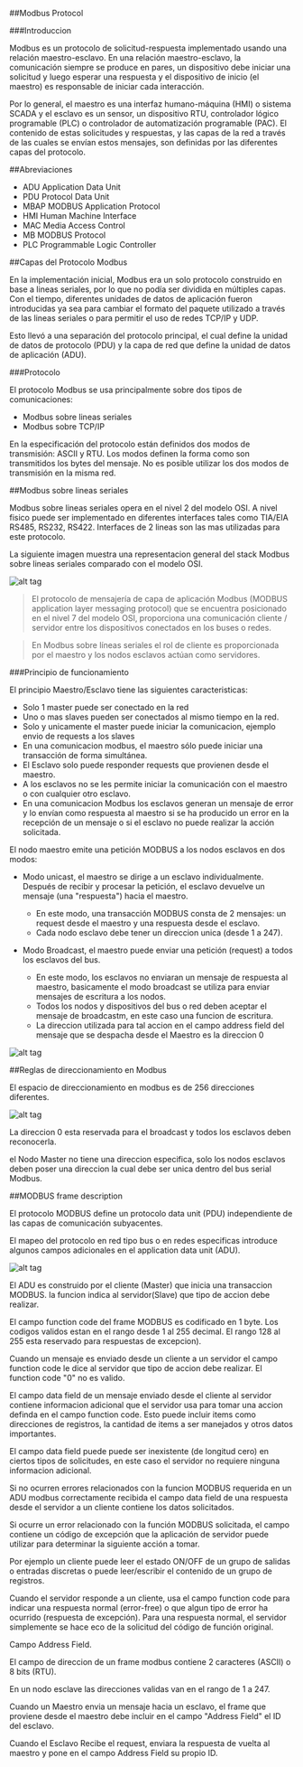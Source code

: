 ##Modbus Protocol

###Introduccion

  Modbus es un protocolo de solicitud-respuesta implementado usando una relación maestro-esclavo. En una relación maestro-esclavo, la comunicación siempre se produce en pares, un dispositivo debe iniciar una solicitud y luego esperar una respuesta y el dispositivo de inicio (el maestro) es responsable de iniciar cada interacción. 
  
  Por lo general, el maestro es una interfaz humano-máquina (HMI) o sistema SCADA y el esclavo es un sensor, un dispositivo RTU, controlador lógico programable (PLC) o controlador de automatización programable (PAC). El contenido de estas solicitudes y respuestas, y las capas de la red a través de las cuales se envían estos mensajes, son definidas por las diferentes capas del protocolo.

##Abreviaciones

- ADU Application Data Unit
- PDU Protocol Data Unit
- MBAP MODBUS Application Protocol
- HMI Human Machine Interface
- MAC Media Access Control
- MB MODBUS Protocol
- PLC Programmable Logic Controller


##Capas del Protocolo Modbus

  En la implementación inicial, Modbus era un solo protocolo construido en base a lineas seriales, por lo que no podía ser dividida en múltiples capas. Con el tiempo, diferentes unidades de datos de aplicación fueron introducidas ya sea para cambiar el formato del paquete utilizado a través de las lineas seriales o para permitir el uso de redes TCP/IP y UDP. 

  Esto llevó a una separación del protocolo principal, el cual define la unidad de datos de protocolo (PDU) y la capa de red que define la unidad de datos de aplicación (ADU).

###Protocolo

El protocolo Modbus se usa principalmente sobre dos tipos de comunicaciones:

- Modbus sobre lineas seriales
- Modbus sobre TCP/IP

En la especificación del protocolo están definidos dos modos de transmisión: ASCII y RTU. Los modos definen la forma como son transmitidos los bytes del mensaje. No es posible utilizar los dos modos de transmisión en la misma red.

##Modbus sobre lineas seriales

Modbus sobre lineas seriales opera en el nivel 2 del modelo OSI. A nivel fisico puede ser implementado en diferentes interfaces tales como TIA/EIA RS485, RS232, RS422. Interfaces de 2 lineas son las mas utilizadas para este protocolo.

La siguiente imagen muestra una representacion general del stack Modbus sobre lineas seriales comparado con el modelo OSI.

![alt tag](https://github.com/pumanzor/modbus/blob/master/img/mbus1.png)

> El protocolo de mensajería de capa de aplicación Modbus (MODBUS application layer messaging protocol) que se encuentra posicionado en el nivel 7 del modelo OSI, proporciona una comunicación cliente / servidor entre los dispositivos conectados en los buses o redes. 

> En Modbus sobre líneas seriales el rol de cliente es proporcionada por el maestro y los nodos esclavos actúan como servidores.

###Principio de funcionamiento

El principio Maestro/Esclavo tiene las siguientes caracteristicas:

- Solo 1 master puede ser conectado en la red
- Uno o mas slaves pueden ser conectados al mismo tiempo en la red.
- Solo y unicamente el master puede iniciar la comunicacion, ejemplo envio de requests a los slaves
- En una comunicacion modbus, el maestro sólo puede iniciar una transacción de forma simultánea.
- El Esclavo solo puede responder requests que provienen desde el maestro.
- A los esclavos no se les permite iniciar la comunicación con el maestro o con cualquier otro esclavo.
- En una comunicacion Modbus los esclavos generan un mensaje de error y lo envían como respuesta al maestro si se ha producido un error en la recepción de un mensaje o si el esclavo no puede realizar la acción solicitada.

El nodo maestro emite una petición MODBUS a los nodos esclavos en dos modos:

  * Modo unicast, el maestro se dirige a un esclavo individualmente. Después de recibir y procesar la petición, el esclavo devuelve un mensaje (una "respuesta") hacia el maestro.
    * En este modo, una transacción MODBUS consta de 2 mensajes: un request desde el maestro y una respuesta desde el esclavo.
    * Cada nodo esclavo debe tener un direccion unica (desde 1 a 247).
  
  * Modo Broadcast, el maestro puede enviar una petición (request) a todos los esclavos del bus.
    * En este modo, los esclavos no enviaran un mensaje de respuesta al maestro, basicamente el modo broadcast se utiliza para enviar mensajes de escritura a los nodos. 
    * Todos los nodos y dispositivos del bus o red deben aceptar el mensaje de broadcastm, en este caso una funcion de escritura.
    * La direccion utilizada para tal accion en el campo address field del mensaje que se despacha desde el Maestro es la direccion 0
  
![alt tag](https://github.com/pumanzor/modbus/blob/master/img/mbusmode.png)

##Reglas de direccionamiento en Modbus

El espacio de direccionamiento en modbus es de 256 direcciones diferentes.

![alt tag](https://github.com/pumanzor/modbus/blob/master/img/addrmodbus.png)

La direccion 0 esta reservada para el broadcast y todos los esclavos deben reconocerla.

el Nodo Master no tiene una direccion especifica, solo los nodos esclavos deben poser una direccion la cual debe ser unica dentro del bus serial Modbus. 

##MODBUS frame description 

El protocolo MODBUS define un protocolo data unit (PDU) independiente de las capas de comunicación subyacentes. 

El mapeo del protocolo en red tipo bus o en redes especificas introduce algunos campos adicionales en el application data unit (ADU).

![alt tag](https://github.com/pumanzor/modbus/blob/master/img/modbusframe.png)

El ADU es construido por el cliente (Master) que inicia una transaccion MODBUS. la funcion indica al servidor(Slave) que tipo de accion debe realizar. 

El campo function code del frame MODBUS es codificado en 1 byte. Los codigos validos estan en el rango desde 1 al 255 decimal. El rango 128 al 255 esta reservado para respuestas de excepcion). 

Cuando un mensaje es enviado desde un cliente a un servidor el campo function code le dice al servidor que tipo de accion debe realizar. El function code "0" no es valido.

El campo data field de un mensaje enviado desde el cliente al servidor contiene informacion adicional que el servidor usa para tomar una accion definda en el campo function code. Esto puede incluir items como direcciones de registros, la cantidad de items a ser manejados y otros datos importantes.

El campo data field puede puede ser inexistente (de longitud cero) en ciertos tipos de solicitudes, en este caso el servidor no requiere ninguna informacion adicional.

Si no ocurren errores relacionados con la funcion MODBUS requerida en un ADU modbus correctamente recibida el campo data field de una respuesta desde el servidor a un cliente contiene los datos solicitados.

Si ocurre un error relacionado con la función MODBUS solicitada, el campo contiene un código de excepción que la aplicación de servidor puede utilizar para determinar la siguiente acción a tomar.

Por ejemplo un cliente puede leer el estado ON/OFF de un grupo de salidas o entradas discretas o puede leer/escribir el contenido de un grupo de registros. 

Cuando el servidor responde a un cliente, usa el campo function code para indicar una respuesta normal (error-free) o que algun tipo de error ha ocurrido (respuesta de excepción). Para una respuesta normal, el servidor simplemente se hace eco de la solicitud del código de función original.





Campo Address Field.

El campo de direccion de un frame modbus contiene 2 caracteres (ASCII) o 8 bits (RTU). 

En un nodo esclave las direcciones validas van en el rango de 1 a 247.

Cuando un Maestro envia un mensaje hacia un esclavo, el frame que proviene desde el maestro debe incluir en el campo "Address Field" el ID del esclavo.

Cuando el Esclavo Recibe el request, enviara la respuesta de vuelta al maestro y pone en el campo Address Field su propio ID.
